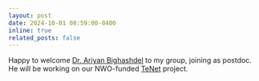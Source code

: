 ```yaml
---
layout: post
date: 2024-10-01 08:59:00-0400
inline: true
related_posts: false
---
```

Happy to welcome [Dr. Ariyan Bighashdel](https://scholar.google.com/citations?user=vxGvDDcAAAAJ&hl=en) to my group, joining as postdoc. He will be working on our NWO-funded [TeNet](https://vu.nl/en/news/2024/research-project-of-kevin-luck-on-artificial-intelligence-starting) project.